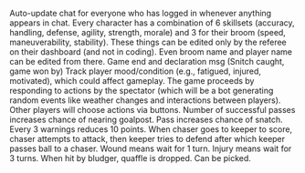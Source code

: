 Auto-update chat for everyone who has logged in whenever anything appears in chat.
Every character has a combination of 6 skillsets (accuracy, handling, defense, agility, strength, morale) and 3 for their broom (speed, maneuverability, stability).
These things can be edited only by the referee on their dashboard (and not in coding). Even broom name and player name can be edited from there.
Game end and declaration msg (Snitch caught, game won by)
Track player mood/condition (e.g., fatigued, injured, motivated), which could affect gameplay.
The game proceeds by responding to actions by the spectator (which will be a bot generating random events like weather changes and interactions between players). Other players will choose actions via buttons.
Number of successful passes increases chance of nearing goalpost.
Pass increases chance of snatch.
Every 3 warnings reduces 10 points.
When chaser goes to keeper to score, chaser attempts to attack, then keeper tries to defend after which keeper passes ball to a chaser.
Wound means wait for 1 turn.
Injury means wait for 3 turns.
When hit by bludger, quaffle is dropped. Can be picked.